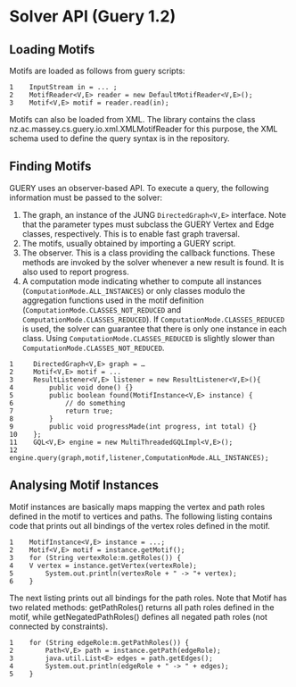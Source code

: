 # Solver API (Guery 1.2) #

## Loading Motifs ##

Motifs are loaded as follows from guery scripts:

```
1    InputStream in = ... ;
2    MotifReader<V,E> reader = new DefaultMotifReader<V,E>();
3    Motif<V,E> motif = reader.read(in);   
```

Motifs can also be loaded from XML. The library contains the class nz.ac.massey.cs.guery.io.xml.XMLMotifReader for this purpose, the XML schema used to define the query syntax is in the repository.

## Finding Motifs ##

GUERY uses an observer-based API. To execute a query, the following information must be passed to the solver:
  1. The graph, an instance of the JUNG `DirectedGraph<V,E>` interface. Note that the parameter types must subclass the GUERY Vertex and Edge classes, respectively. This is to enable fast graph traversal.
  1. The motifs, usually obtained by importing a GUERY script.
  1. The observer. This is a class providing the callback functions. These methods are invoked by the solver whenever a new result is found. It is also used to report progress.
  1. A computation mode indicating whether to compute all instances (`ComputationMode.ALL_INSTANCES`) or only classes modulo the aggregation functions used in the motif definition (`ComputationMode.CLASSES_NOT_REDUCED` and `ComputationMode.CLASSES_REDUCED`). If `ComputationMode.CLASSES_REDUCED` is used, the solver can guarantee that there is only one instance in each class. Using `ComputationMode.CLASSES_REDUCED` is slightly slower than `ComputationMode.CLASSES_NOT_REDUCED`.

```
1     DirectedGraph<V,E> graph = … 
2     Motif<V,E> motif = ... 
3     ResultListener<V,E> listener = new ResultListener<V,E>(){ 
4         public void done() {} 
5         public boolean found(MotifInstance<V,E> instance) { 
6             // do something 
7             return true; 
8         } 
9         public void progressMade(int progress, int total) {} 
10    }; 
11    GQL<V,E> engine = new MultiThreadedGQLImpl<V,E>();
12    engine.query(graph,motif,listener,ComputationMode.ALL_INSTANCES);
```

## Analysing Motif Instances ##

Motif instances are basically maps mapping the vertex and path roles defined in the motif to vertices and paths. The following listing contains code that prints out all bindings of the vertex roles defined in the motif.

```
1    MotifInstance<V,E> instance = ...;
2    Motif<V,E> motif = instance.getMotif();
3    for (String vertexRole:m.getRoles()) {
4    V vertex = instance.getVertex(vertexRole);
5        System.out.println(vertexRole + " -> "+ vertex);
6    }
```


The next listing prints out all bindings for the path roles. Note that Motif has two related methods: getPathRoles() returns all path roles defined in the motif, while getNegatedPathRoles() defines all negated path roles (not connected by constraints).

```
1    for (String edgeRole:m.getPathRoles()) {
2        Path<V,E> path = instance.getPath(edgeRole);
3        java.util.List<E> edges = path.getEdges();
4        System.out.println(edgeRole + " -> " + edges);
5    }
```